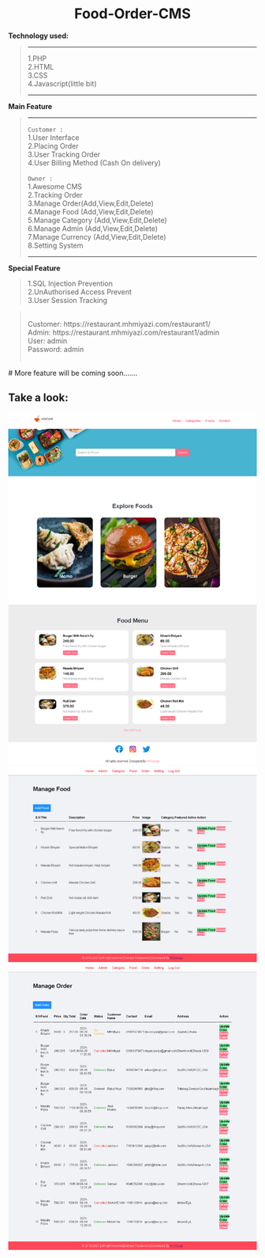  <center><h1>Food-Order-CMS</h1></center>

<b>Technology used: </b>

<blockquote>
  <hr>
 1.PHP <br>
 2.HTML <br>
 3.CSS <br>
 4.Javascript(little bit)
  <hr>
</blockquote>
 
 <strong>Main Feature</strong>
 <blockquote>
  <hr>
  <code>Customer :</code><br>
 1.User Interface <br>
 2.Placing Order<br>
 3.User Tracking Order <br>
 4.User Billing Method (Cash On delivery) <br>
 
  
  <code>Owner :</code><br>
 1.Awesome CMS <br>
 2.Tracking Order <br>
 3.Manage Order(Add,View,Edit,Delete) <br>
 4.Manage Food (Add,View,Edit,Delete)<br>
 5.Manage Category (Add,View,Edit,Delete)<br>
 6.Manage Admin (Add,View,Edit,Delete)<br>
 7.Manage Currency (Add,View,Edit,Delete)<br>
 8.Setting System<br>

  <hr>
</blockquote>

<strong>**Special Feature**</strong><br>
<blockquote>
  1.SQL Injection Prevention <br>
  2.UnAuthorised Access Prevent <br>
  3.User Session Tracking <br>
</blockquote>
<blockquote>
 <br>
 Customer: https://restaurant.mhmiyazi.com/restaurant1/  <br>
 Admin: https://restaurant.mhmiyazi.com/restaurant1/admin  <br>
 User: admin <br>
 Password: admin  <br> <br>
 </blockquote>
# More feature will be coming soon.......

<h2>Take a look:</h2>
<img height="" width="" src="preview/screencapture-restaurant-mhmiyazi-restaurant1-2021-08-17-00_13_58.png" />
<img height="" width="" src="preview/screencapture-restaurant-mhmiyazi-restaurant1-admin-manage-food-php-2021-08-17-00_59_16.png" />
<img height="" width="" src="preview/screencapture-restaurant-mhmiyazi-restaurant1-admin-manage-order-php-2021-08-17-01_00_36.png" />
